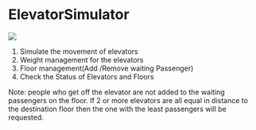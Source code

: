                                                                        
# ElevatorSimulator
<a href="https://hits.seeyoufarm.com"><img src="https://hits.seeyoufarm.com/api/count/incr/badge.svg?url=https%3A%2F%2Fgithub.com%2Ffjadula%2FElevatorSimulator&count_bg=%2379C83D&title_bg=%23555555&icon=&icon_color=%23E7E7E7&title=hits&edge_flat=false"/></a>                                                      
1. Simulate the movement of  elevators
2. Weight management for the elevators
3. Floor management(Add /Remove waiting Passenger)
4. Check the Status of Elevators and Floors

Note: people who get off the elevator are not added to the waiting passengers on the floor.
If 2  or more elevators are all equal in distance to the destination floor then the  one with the least passengers will be requested.
